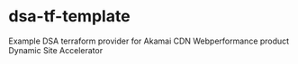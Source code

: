 # dsa-tf-template
Example DSA terraform provider for Akamai CDN Webperformance product Dynamic Site Accelerator
